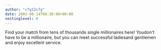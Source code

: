 ```yaml
---
author: "cfg12cfg"
date: 2003-08-14T08:38:00+00:00
nestinglevel: 0
---
```

Find your match from tens of thousands single millionaires here! Youdon't have to be a millionaire, but you can meet successful ladiesand gentlemen and enjoy excellent service.